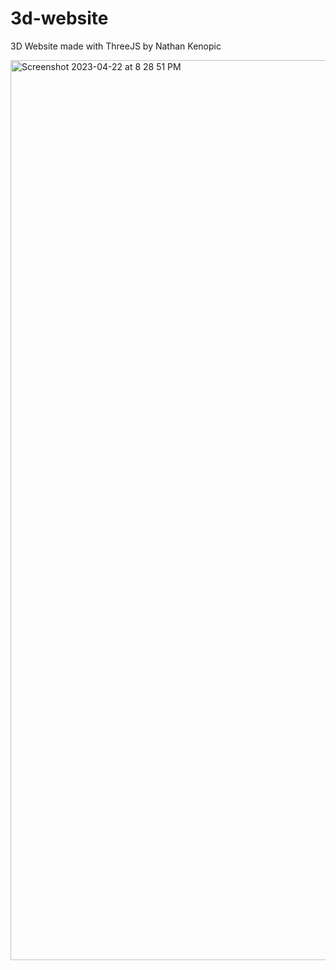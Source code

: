 # 3d-website
3D Website made with ThreeJS by Nathan Kenopic

<img width="1440" alt="Screenshot 2023-04-22 at 8 28 51 PM" src="https://user-images.githubusercontent.com/65503430/233813060-ebefdce4-cf8c-468e-a5c7-9b162c393e23.png">
